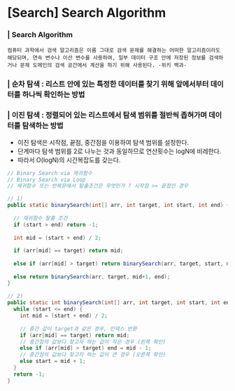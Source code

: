 # [Search] Search Algorithm

### | Search Algorithm 

```
컴퓨터 과학에서 검색 알고리즘은 이름 그대로 검색 문제를 해결하는 어떠한 알고리즘이라도 해당되며, 연속 변수나 이산 변수를 사용하여, 일부 데이터 구조 안에 저장된 정보를 검색하거나 문제 도메인의 검색 공간에서 계산을 하기 위해 사용된다. -위키 백과- 
```

### | 순차 탐색 : 리스트 안에 있는 특정한 데이터를 찾기 위해 앞에서부터 데이터를 하나씩 확인하는 방법

### | 이진 탐색 : 정렬되어 있는 리스트에서 탐색 범위를 절반씩 좁혀가며 데이터를 탐색하는 방법

- 이진 탐색은 시작점, 끝점, 중간점을 이용하여 탐색 범위를 설정한다. 
- 단계마다 탐색 범위를 2로 나누는 것과 동일하므로 연산횟수는 logN에 비레한다.
- 따라서 O(logN)의 시간복잡도를 갖는다. 

```java
// Binary Search via 재귀함수
// Binary Search via Loop 
// 재귀함수 또는 반복문에서 탈출조건은 무엇인가 ? 시작점 >= 끝점인 경우

// 1)
public static binarySearch(int[] arr, int target, int start, int end) {
  
  // 재귀함수 탈출 조건 
  if (start > end) return -1; 
  
  int mid = (start + end) / 2;
  
  if (arr[mid] == target) return mid;
  
  else if (arr[mid] > target) return binarySearch(arr, target, start, mid-1); 
  
  else return binarySearch(arr, target, mid+1, end);
}
 
// 2)
public static int binarySearch(int[] arr, int target, int start, int end) {
  while (start <= end) {
    int mid = (start + end) / 2;
    
    // 중간 값이 target과 같은 경우, 인덱스 반환 
    if (arr[mid] == target) return mid; 
    // 중간점의 값보다 찾고자 하는 값이 작은 경우 (왼쪽 확인)
    else if (arr[mid] > target) end = mid - 1;
    // 중간점의 값보다 찾고자 하는 값이 큰 경우 (오른쪽 확인)
    else start = mid + 1;
  }
  return -1; 
}
  
```



 

